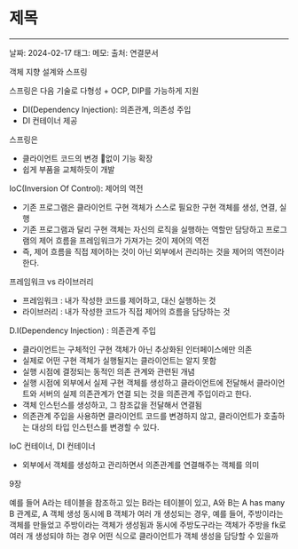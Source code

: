 # 제목
---

날짜: 2024-02-17
태그:
메모:
출처:
연결문서



객체 지향 설계와 스프링

스프링은 다음 기술로 다형성 + OCP, DIP를 가능하게 지원
- DI(Dependency Injection): 의존관계, 의존성 주입
- DI 컨테이너 제공

스프링은
- 클라이언트 코드의 변경 없이 기능 확장
- 쉽게 부품을 교체하듯이 개발


IoC(Inversion Of Control): 제어의 역전
- 기존 프로그램은 클라이언트 구현 객체가 스스로 필요한 구현 객체를 생성, 연결, 실행
- 기존 프로그램과 달리 구현 객체는 자신의 로직을 실행하는 역할만 담당하고 프로그램의 제어 흐름을 프레임워크가 가져가는 것이 제어의 역전
- 즉, 제어 흐름을 직접 제어하는 것이 아닌 외부에서 관리하는 것을 제어의 역전이라 한다.


프레임워크 vs 라이브러리
- 프레임워크 : 내가 작성한 코드를 제어하고, 대신 실행하는 것
- 라이브러리 : 내가 작성한 코드가 직접 제어의 흐름을 담당하는 것


D.I(Dependency Injection) : 의존관계 주입
- 클라이언트는 구체적인 구현 객체가 아닌 추상화된 인터페이스에만 의존
- 실제로 어떤 구현 객체가 실행될지는 클라이언트는 알지 못함
- 실행 시점에 결정되는 동적인 의존 관계와 관련된 개념
- 실행 시점에 외부에서 실제 구현 객체를 생성하고 클라이언트에 전달해서 클라이언트와 서버의 실제 의존관계가 연결 되는 것을 의존관계 주입이라고 한다.
- 객체 인스턴스를 생성하고, 그 참조값을 전달해서 연결됨
- 의존관계 주입을 사용하면 클라이언트 코드를 변경하지 않고, 클라이언트가 호출하는 대상의 타입 인스턴스를 변경할 수 있다.


IoC 컨테이너, DI 컨테이너
- 외부에서 객체를 생성하고 관리하면서 의존관계를 연결해주는 객체를 의미



9장

예를 들어 A라는 테이블을 참조하고 있는 B라는 테이블이 있고,
A와 B는 A has many B 관계로,
A 객체 생성 동시에 B 객체가 여러 개 생성되는 경우,
예를 들어, 주방이라는 객체를 만들었고
주방이라는 객체가 생성됨과 동시에 주방도구라는 객체가 주방을 fk로
여러 개 생성되야 하는 경우 어떤 식으로 클라이언트가 객체 생성을 담당할 수 있을까



